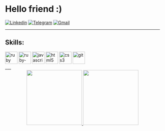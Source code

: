 
# Hello friend :)

[![Linkedin](https://img.shields.io/badge/LinkedIn-0077B5?style=for-the-badge&logo=linkedin&logoColor=white)](https://www.linkedin.com/in/wendrik-ramos/)
[![Telegram](https://img.shields.io/badge/Telegram-2CA5E0?style=for-the-badge&logo=telegram&logoColor=white)](https://t.me/kirdnew)
[![Gmail](https://img.shields.io/badge/Gmail-D14836?style=for-the-badge&logo=gmail&logoColor=white)](mailto:wendrik.ramos@gmail.com)

___
## Skills:
<div>
<img alt="ruby" width="40" height="40" style="max-width:100%;" src="https://cdn.jsdelivr.net/gh/devicons/devicon/icons/ruby/ruby-original.svg"/>
<img alt="ruby-on-rails" width="40" height="40" style="max-width:100%;" src="https://cdn.jsdelivr.net/gh/devicons/devicon/icons/rails/rails-original-wordmark.svg"/>
<img alt="javascript" width="40" height="40" style="max-width:100%;" src="https://cdn.jsdelivr.net/gh/devicons/devicon/icons/javascript/javascript-original.svg"/>
<img alt="html5" width="40" height="40" style="max-width:100%;" src="https://cdn.jsdelivr.net/gh/devicons/devicon/icons/html5/html5-original.svg"/>
<img alt="css3" width="40" height="40" style="max-width:100%;" src="https://cdn.jsdelivr.net/gh/devicons/devicon/icons/css3/css3-original.svg"/>
<img alt="git" width="40" height="40" style="max-width:100%;" src="https://cdn.jsdelivr.net/gh/devicons/devicon/icons/git/git-original.svg"/>
</div>
___
<div align="center">
  <a href="https://github.com/kirdnew">
  <img height="180em" src="https://github-readme-stats.vercel.app/api?username=kirdnew&show_icons=true&theme=dark&include_all_commits=true&count_private=true"/>
  <img height="180em" src="https://github-readme-stats.vercel.app/api/top-langs/?username=kirdnew&layout=compact&langs_count=7&theme=dark"/>
</div>
